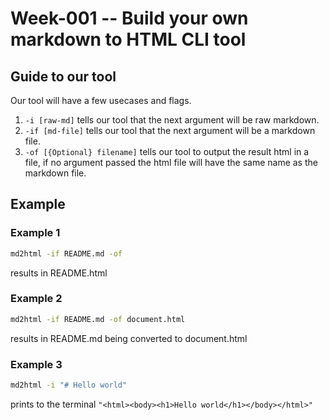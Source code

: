 # Week-001 -- Build your own markdown to HTML CLI tool

## Guide to our tool

Our tool will have a few usecases and flags.

1. `-i [raw-md]` tells our tool that the next argument will be raw markdown.
2. `-if [md-file]` tells our tool that the next argument will be a markdown file.
3. `-of [{Optional} filename]` tells our tool to output the result html in a file,
    if no argument passed the html file will have the same name as the markdown file.

## Example

### Example 1

```bash
md2html -if README.md -of
```

results in README.html

### Example 2

```bash
md2html -if README.md -of document.html
```

results in README.md being converted to document.html

### Example 3

```bash
md2html -i "# Hello world"
```

prints to the terminal `"<html><body><h1>Hello world</h1></body></html>"`
